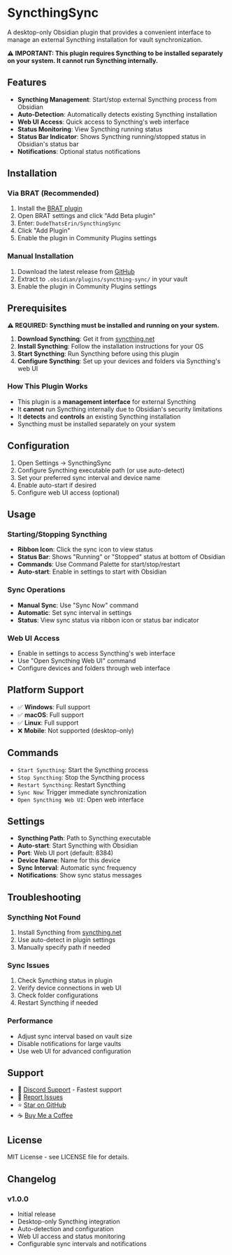 # SyncthingSync

A desktop-only Obsidian plugin that provides a convenient interface to manage an external Syncthing installation for vault synchronization.

**⚠️ IMPORTANT: This plugin requires Syncthing to be installed separately on your system. It cannot run Syncthing internally.**

## Features

- **Syncthing Management**: Start/stop external Syncthing process from Obsidian
- **Auto-Detection**: Automatically detects existing Syncthing installation
- **Web UI Access**: Quick access to Syncthing's web interface
- **Status Monitoring**: View Syncthing running status
- **Status Bar Indicator**: Shows Syncthing running/stopped status in Obsidian's status bar
- **Notifications**: Optional status notifications

## Installation

### Via BRAT (Recommended)

1. Install the [BRAT plugin](https://github.com/TfTHacker/obsidian42-brat)
2. Open BRAT settings and click "Add Beta plugin"
3. Enter: `DudeThatsErin/SyncthingSync`
4. Click "Add Plugin"
5. Enable the plugin in Community Plugins settings

### Manual Installation

1. Download the latest release from [GitHub](https://github.com/DudeThatsErin/SyncthingSync/releases)
2. Extract to `.obsidian/plugins/syncthing-sync/` in your vault
3. Enable the plugin in Community Plugins settings

## Prerequisites

**⚠️ REQUIRED: Syncthing must be installed and running on your system.**

1. **Download Syncthing**: Get it from [syncthing.net](https://syncthing.net/)
2. **Install Syncthing**: Follow the installation instructions for your OS
3. **Start Syncthing**: Run Syncthing before using this plugin
4. **Configure Syncthing**: Set up your devices and folders via Syncthing's web UI

### How This Plugin Works
- This plugin is a **management interface** for external Syncthing
- It **cannot** run Syncthing internally due to Obsidian's security limitations  
- It **detects** and **controls** an existing Syncthing installation
- Syncthing must be installed separately on your system

## Configuration

1. Open Settings → SyncthingSync
2. Configure Syncthing executable path (or use auto-detect)
3. Set your preferred sync interval and device name
4. Enable auto-start if desired
5. Configure web UI access (optional)

## Usage

### Starting/Stopping Syncthing
- **Ribbon Icon**: Click the sync icon to view status
- **Status Bar**: Shows "Running" or "Stopped" status at bottom of Obsidian
- **Commands**: Use Command Palette for start/stop/restart
- **Auto-start**: Enable in settings to start with Obsidian

### Sync Operations
- **Manual Sync**: Use "Sync Now" command
- **Automatic**: Set sync interval in settings
- **Status**: View sync status via ribbon icon or status bar indicator

### Web UI Access
- Enable in settings to access Syncthing's web interface
- Use "Open Syncthing Web UI" command
- Configure devices and folders through web interface

## Platform Support

- ✅ **Windows**: Full support
- ✅ **macOS**: Full support  
- ✅ **Linux**: Full support
- ❌ **Mobile**: Not supported (desktop-only)

## Commands

- `Start Syncthing`: Start the Syncthing process
- `Stop Syncthing`: Stop the Syncthing process
- `Restart Syncthing`: Restart Syncthing
- `Sync Now`: Trigger immediate synchronization
- `Open Syncthing Web UI`: Open web interface

## Settings

- **Syncthing Path**: Path to Syncthing executable
- **Auto-start**: Start Syncthing with Obsidian
- **Port**: Web UI port (default: 8384)
- **Device Name**: Name for this device
- **Sync Interval**: Automatic sync frequency
- **Notifications**: Show sync status messages

## Troubleshooting

### Syncthing Not Found
1. Install Syncthing from [syncthing.net](https://syncthing.net/)
2. Use auto-detect in plugin settings
3. Manually specify path if needed

### Sync Issues
1. Check Syncthing status in plugin
2. Verify device connections in web UI
3. Check folder configurations
4. Restart Syncthing if needed

### Performance
- Adjust sync interval based on vault size
- Disable notifications for large vaults
- Use web UI for advanced configuration

## Support

- 💬 [Discord Support](https://discord.gg/your-discord-server) - Fastest support
- 🐛 [Report Issues](https://github.com/DudeThatsErin/SyncthingSync/issues)
- ⭐ [Star on GitHub](https://github.com/DudeThatsErin/SyncthingSync)
- ☕ [Buy Me a Coffee](https://buymeacoffee.com/erinskidds)

## License

MIT License - see LICENSE file for details.

## Changelog

### v1.0.0
- Initial release
- Desktop-only Syncthing integration
- Auto-detection and configuration
- Web UI access and status monitoring
- Configurable sync intervals and notifications
